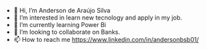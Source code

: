- 👋 Hi, I’m Anderson de Araújo Silva
- 👀 I’m interested in learn new tecnology and apply in my job.
- 🌱 I’m currently learning Power Bi
- 💞️ I’m looking to collaborate on Banks.
- 📫 How to reach me https://www.linkedin.com/in/andersonbsb01/

<!---
andersonbsb/andersonbsb is a ✨ special ✨ repository because its `README.md` (this file) appears on your GitHub profile.
You can click the Preview link to take a look at your changes.
--->
